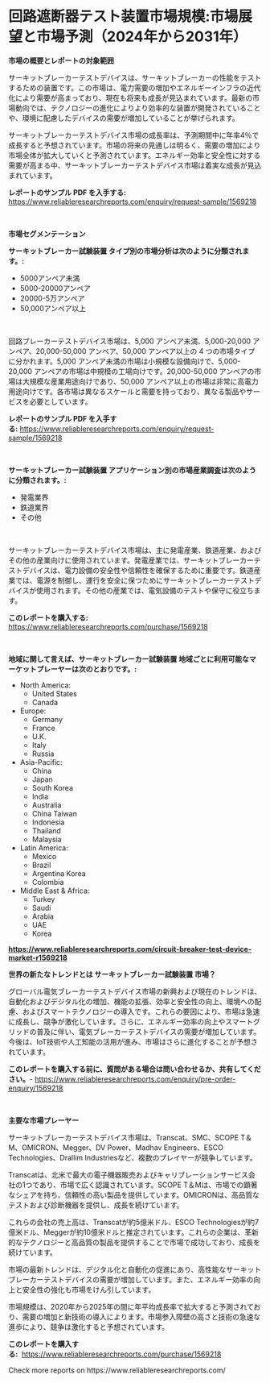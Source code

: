 <p><h1>回路遮断器テスト装置市場規模:市場展望と市場予測（2024年から2031年）</h1></p><p><strong>市場の概要とレポートの対象範囲</strong></p>
<p><p>サーキットブレーカーテストデバイスは、サーキットブレーカーの性能をテストするための装置です。この市場は、電力需要の増加やエネルギーインフラの近代化により需要が高まっており、現在も将来も成長が見込まれています。最新の市場動向では、テクノロジーの進化によりより効率的な装置が開発されていることや、環境に配慮したデバイスの需要が増加していることが挙げられます。</p><p>サーキットブレーカーテストデバイス市場の成長率は、予測期間中に年率4％で成長すると予想されています。市場の将来の見通しは明るく、需要の増加により市場全体が拡大していくと予測されています。エネルギー効率と安全性に対する需要が高まる中、サーキットブレーカーテストデバイス市場は着実な成長が見込まれています。</p></p>
<p><strong>レポートのサンプル PDF を入手する:</strong> <a href="https://www.reliableresearchreports.com/enquiry/request-sample/1569218">https://www.reliableresearchreports.com/enquiry/request-sample/1569218</a></p>
<p>&nbsp;</p>
<p><strong>市場セグメンテーション</strong></p>
<p><strong>サーキットブレーカー試験装置 タイプ別の市場分析は次のように分類されます。:</strong></p>
<p><ul><li>5000アンペア未満</li><li>5000-20000アンペア</li><li>20000-5万アンペア</li><li>50,000アンペア以上</li></ul></p>
<p>&nbsp;</p>
<p><p>回路ブレーカーテストデバイス市場は、5,000 アンペア未満、5,000-20,000 アンペア、20,000-50,000 アンペア、50,000 アンペア以上の 4 つの市場タイプに分かれます。5,000 アンペア未満の市場は小規模な設備向けで、5,000-20,000 アンペアの市場は中規模の工場向けです。20,000-50,000 アンペアの市場は大規模な産業用途向けであり、50,000 アンペア以上の市場は非常に高電力用途向けです。各市場は異なるスケールと需要を持っており、異なる製品やサービスを必要としています。</p></p>
<p><strong>レポートのサンプル PDF を入手する:</strong>&nbsp;<a href="https://www.reliableresearchreports.com/enquiry/request-sample/1569218">https://www.reliableresearchreports.com/enquiry/request-sample/1569218</a></p>
<p>&nbsp;</p>
<p><strong> サーキットブレーカー試験装置 アプリケーション別の市場産業調査は次のように分類されます。:</strong></p>
<p><ul><li>発電業界</li><li>鉄道業界</li><li>その他</li></ul></p>
<p>&nbsp;</p>
<p><p>サーキットブレーカーテストデバイス市場は、主に発電産業、鉄道産業、およびその他の産業向けに使用されています。発電産業では、サーキットブレーカーテストデバイスは、電力設備の安全性や信頼性を確保するために重要です。鉄道産業では、電源を制御し、運行を安全に保つためにサーキットブレーカーテストデバイスが使用されます。その他の産業では、電気設備のテストや保守に役立ちます。</p></p>
<p><strong>このレポートを購入する:</strong>&nbsp; <a href="https://www.reliableresearchreports.com/purchase/1569218">https://www.reliableresearchreports.com/purchase/1569218</a></p>
<p>&nbsp;</p>
<p><strong>地域に関して言えば、サーキットブレーカー試験装置 地域ごとに利用可能なマーケットプレーヤーは次のとおりです。:</strong></p>
<p><ul>
    <li>
        North America:
        <ul>
            <li>United States</li>
            <li>Canada</li>
        </ul>
    </li>
    <li>
        Europe:
        <ul>
            <li>Germany</li>
            <li>France</li>
            <li>U.K.</li>
            <li>Italy</li>
            <li>Russia</li>
        </ul>
    </li>
    <li>
        Asia-Pacific:
        <ul>
            <li>China</li>
            <li>Japan</li>
            <li>South Korea</li>
            <li>India</li>
            <li>Australia</li>
            <li>China Taiwan</li>
            <li>Indonesia</li>
            <li>Thailand</li>
            <li>Malaysia</li>
        </ul>
    </li>
    <li>
        Latin America:
        <ul>
            <li>Mexico</li>
            <li>Brazil</li>
            <li>Argentina Korea</li>
            <li>Colombia</li>
        </ul>
    </li>
    <li>
        Middle East & Africa:
        <ul>
            <li>Turkey</li>
            <li>Saudi</li>
            <li>Arabia</li>
            <li>UAE</li>
            <li>Korea</li>
        </ul>
    </li>
    </ul></p>
<p><strong><a href="https://www.reliableresearchreports.com/circuit-breaker-test-device-market-r1569218">https://www.reliableresearchreports.com/circuit-breaker-test-device-market-r1569218</a></strong>&nbsp;</p>
<p><strong>世界の新たなトレンドとは サーキットブレーカー試験装置 市場？</strong></p>
<p><p>グローバル電気ブレーカーテストデバイス市場の新興および現在のトレンドは、自動化およびデジタル化の増加、機能の拡張、効率と安全性の向上、環境への配慮、およびスマートテクノロジーの導入です。これらの要因により、市場は急速に成長し、競争が激化しています。さらに、エネルギー効率の向上やスマートグリッドの普及に伴い、電気ブレーカーテストデバイスの需要が増加しています。今後は、IoT技術や人工知能の活用が進み、市場はさらに進化することが予想されています。</p></p>
<p><strong>このレポートを購入する前に、質問がある場合は問い合わせるか、共有してください。</strong>- <a href="https://www.reliableresearchreports.com/enquiry/pre-order-enquiry/1569218">https://www.reliableresearchreports.com/enquiry/pre-order-enquiry/1569218</a></p>
<p>&nbsp;</p>
<p><strong>主要な市場プレーヤー</strong></p>
<p><p>サーキットブレーカーテストデバイス市場は、Transcat、SMC、SCOPE T＆M、OMICRON、Megger、DV Power、Madhav Engineers、ESCO Technologies、Drallim Industriesなど、複数のプレイヤーが競争しています。</p><p>Transcatは、北米で最大の電子機器販売およびキャリブレーションサービス会社の1つであり、市場で広く認識されています。SCOPE T＆Mは、市場での顕著なシェアを持ち、信頼性の高い製品を提供しています。OMICRONは、高品質なテストおよび診断機器を提供し、成長を続けています。</p><p>これらの会社の売上高は、Transcatが約5億米ドル、ESCO Technologiesが約7億米ドル、Meggerが約10億米ドルと推定されています。これらの企業は、革新的なテクノロジーと高品質の製品を提供することで市場で成功しており、成長を続けています。</p><p>市場の最新トレンドは、デジタル化と自動化の促進にあり、高性能なサーキットブレーカーテストデバイスの需要が増加しています。また、エネルギー効率の向上と安全性の強化も市場をけん引しています。</p><p>市場規模は、2020年から2025年の間に年平均成長率で拡大すると予測されており、需要の増加と新技術の導入によります。市場参入障壁の高さと技術の急速な進歩により、競争は激化すると予想されています。</p></p>
<p><strong>このレポートを購入する:</strong>&nbsp;&nbsp;<a href="https://www.reliableresearchreports.com/purchase/1569218">https://www.reliableresearchreports.com/purchase/1569218</a></p>
<p>Check more reports on https://www.reliableresearchreports.com/</p>